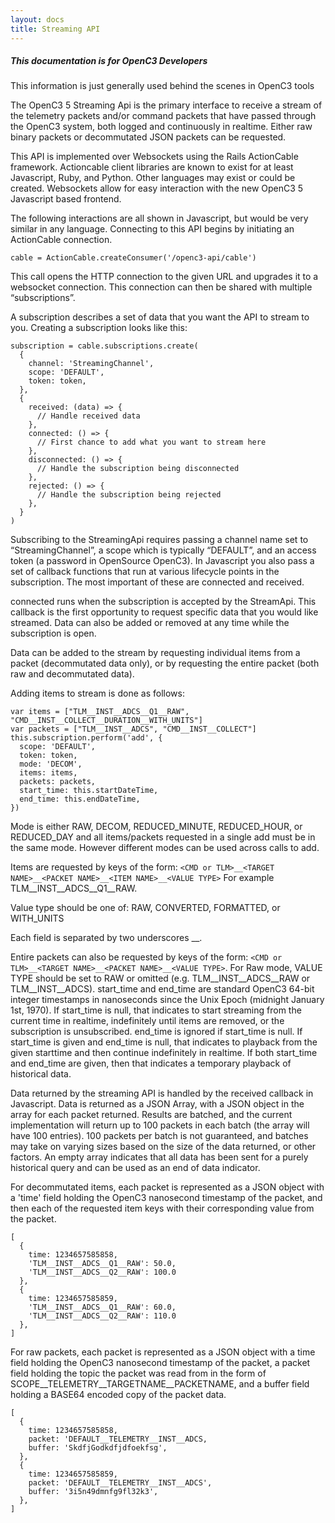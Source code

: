 ```yaml
---
layout: docs
title: Streaming API
---
```


<div class="note">
  <h5>This documentation is for OpenC3 Developers</h5>
  <p markdown="1">This information is just generally used behind the scenes in OpenC3 tools</p>
</div>

The OpenC3 5 Streaming Api is the primary interface to receive a stream of the telemetry packets and/or command packets that have passed through the OpenC3 system, both logged and continuously in realtime. Either raw binary packets or decommutated JSON packets can be requested.

This API is implemented over Websockets using the Rails ActionCable framework. Actioncable client libraries are known to exist for at least Javascript, Ruby, and Python. Other languages may exist or could be created. Websockets allow for easy interaction with the new OpenC3 5 Javascript based frontend.

The following interactions are all shown in Javascript, but would be very similar in any language.
Connecting to this API begins by initiating an ActionCable connection.

```
cable = ActionCable.createConsumer('/openc3-api/cable')
```

This call opens the HTTP connection to the given URL and upgrades it to a websocket connection. This connection can then be shared with multiple “subscriptions”.

A subscription describes a set of data that you want the API to stream to you. Creating a subscription looks like this:

```
subscription = cable.subscriptions.create(
  {
    channel: 'StreamingChannel',
    scope: 'DEFAULT',
    token: token,
  },
  {
    received: (data) => {
      // Handle received data
    },
    connected: () => {
      // First chance to add what you want to stream here
    },
    disconnected: () => {
      // Handle the subscription being disconnected
    },
    rejected: () => {
      // Handle the subscription being rejected
    },
  }
)
```

Subscribing to the StreamingApi requires passing a channel name set to “StreamingChannel”, a scope which is typically “DEFAULT”, and an access token (a password in OpenSource OpenC3). In Javascript you also pass a set of callback functions that run at various lifecycle points in the subscription. The most important of these are connected and received.

connected runs when the subscription is accepted by the StreamApi. This callback is the first opportunity to request specific data that you would like streamed. Data can also be added or removed at any time while the subscription is open.

Data can be added to the stream by requesting individual items from a packet (decommutated data only), or by requesting the entire packet (both raw and decommutated data).

Adding items to stream is done as follows:

```
var items = ["TLM__INST__ADCS__Q1__RAW", "CMD__INST__COLLECT__DURATION__WITH_UNITS"]
var packets = ["TLM__INST__ADCS", "CMD__INST__COLLECT"]
this.subscription.perform('add', {
  scope: 'DEFAULT',
  token: token,
  mode: 'DECOM',
  items: items,
  packets: packets,
  start_time: this.startDateTime,
  end_time: this.endDateTime,
})
```

Mode is either RAW, DECOM, REDUCED_MINUTE, REDUCED_HOUR, or REDUCED_DAY and all items/packets requested in a single add must be in the same mode. However different modes can be used across calls to add.

Items are requested by keys of the form: `<CMD or TLM>__<TARGET NAME>__<PACKET NAME>__<ITEM NAME>__<VALUE TYPE>`
For example TLM\_\_INST\_\_ADCS\_\_Q1\_\_RAW.

Value type should be one of: RAW, CONVERTED, FORMATTED, or WITH_UNITS

Each field is separated by two underscores \_\_.

Entire packets can also be requested by keys of the form: `<CMD or TLM>__<TARGET NAME>__<PACKET NAME>__<VALUE TYPE>`. For Raw mode, VALUE TYPE should be set to RAW or omitted (e.g. TLM\_\_INST\_\_ADCS\_\_RAW or TLM\_\_INST\_\_ADCS).
start_time and end_time are standard OpenC3 64-bit integer timestamps in nanoseconds since the Unix Epoch (midnight January 1st, 1970). If start_time is null, that indicates to start streaming from the current time in realtime, indefinitely until items are removed, or the subscription is unsubscribed. end_time is ignored if start_time is null. If start_time is given and end_time is null, that indicates to playback from the given starttime and then continue indefinitely in realtime. If both start_time and end_time are given, then that indicates a temporary playback of historical data.

Data returned by the streaming API is handled by the received callback in Javascript. Data is returned as a JSON Array, with a JSON object in the array for each packet returned. Results are batched, and the current implementation will return up to 100 packets in each batch (the array will have 100 entries). 100 packets per batch is not guaranteed, and batches may take on varying sizes based on the size of the data returned, or other factors. An empty array indicates that all data has been sent for a purely historical query and can be used as an end of data indicator.

For decommutated items, each packet is represented as a JSON object with a 'time' field holding the OpenC3 nanosecond timestamp of the packet, and then each of the requested item keys with their corresponding value from the packet.

```
[
  {
    time: 1234657585858,
    'TLM__INST__ADCS__Q1__RAW': 50.0,
    'TLM__INST__ADCS__Q2__RAW': 100.0
  },
  {
    time: 1234657585859,
    'TLM__INST__ADCS__Q1__RAW': 60.0,
    'TLM__INST__ADCS__Q2__RAW': 110.0
  },
]
```

For raw packets, each packet is represented as a JSON object with a time field holding the OpenC3 nanosecond timestamp of the packet, a packet field holding the topic the packet was read from in the form of SCOPE\_\_TELEMETRY\_\_TARGETNAME\_\_PACKETNAME, and a buffer field holding a BASE64 encoded copy of the packet data.

```
[
  {
    time: 1234657585858,
    packet: 'DEFAULT__TELEMETRY__INST__ADCS,
    buffer: 'SkdfjGodkdfjdfoekfsg',
  },
  {
    time: 1234657585859,
    packet: 'DEFAULT__TELEMETRY__INST__ADCS',
    buffer: '3i5n49dmnfg9fl32k3',
  },
]
```
